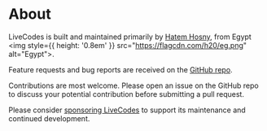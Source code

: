 # About

LiveCodes is built and maintained primarily by [Hatem Hosny](https://github.com/hatemhosny), from Egypt <img style={{ height: '0.8em' }} src="https://flagcdn.com/h20/eg.png" alt="Egypt"></img>.

Feature requests and bug reports are received on the [GitHub repo](https://github.com/live-codes/livecodes/issues).

Contributions are most welcome. Please open an issue on the GitHub repo to discuss your potential contribution before submitting a pull request.

Please consider [sponsoring LiveCodes](./sponsor.md) to support its maintenance and continued development.
